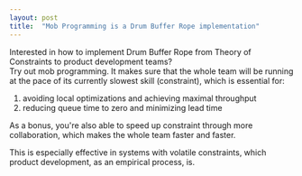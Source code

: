 ```yaml
---
layout: post
title:  "Mob Programming is a Drum Buffer Rope implementation"
---
```


Interested in how to implement Drum Buffer Rope from Theory of Constraints to product development teams?  
Try out mob programming. It makes sure that the whole team will be running at the pace of its currently slowest skill (constraint), which is essential for:

1) avoiding local optimizations and achieving maximal throughput  
2) reducing queue time to zero and minimizing lead time

As a bonus, you're also able to speed up constraint through more collaboration, which makes the whole team faster and faster.

This is especially effective in systems with volatile constraints, which product development, as an empirical process, is.

